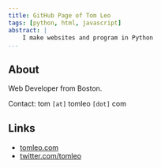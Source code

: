 ```yaml
---
title: GitHub Page of Tom Leo
tags: [python, html, javascript]
abstract: |
    I make websites and program in Python
...
```



## About

Web Developer from Boston.

Contact: tom `[at]` tomleo `[dot]` com

## Links

- [tomleo.com](http://tomleo.com)
- [twitter.com/tomleo](https://twitter.com/tomleo)


